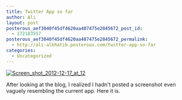 ```yaml
---
title: Twitter App so far
author: Ali
layout: post
posterous_aef3040f45df4620aa487475e2845672_post_id:
  - 172183557
posterous_aef3040f45df4620aa487475e2845672_permalink:
  - http://ali-alkhatib.posterous.com/twitter-app-so-far
categories:
  - Uncategorized
---
```

<div class='p_embed p_image_embed'>
  <a href="http://ali-alkhatib.com/content/Screen_Shot_2012-12-17_at_12.2.png.scaled.1000.jpg"><img alt="Screen_shot_2012-12-17_at_12"  src="http://ali-alkhatib.com/content/Screen_Shot_2012-12-17_at_12.2.png.scaled.1000-300x226.jpg" /></a>
</div>

After looking at the blog, I realized I hadn't posted a screenshot even vaguely resembling the current app. Here it is.
